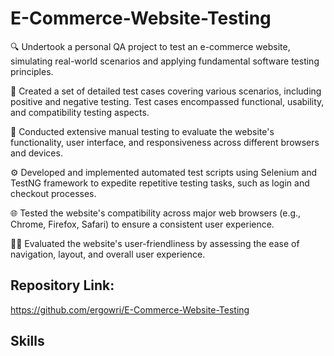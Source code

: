# E-Commerce-Website-Testing

🔍 Undertook a personal QA project to test an e-commerce website, simulating real-world scenarios and applying fundamental software testing principles.

📝 Created a set of detailed test cases covering various scenarios, including positive and negative testing. Test cases encompassed functional, usability, and compatibility testing aspects.

🔬 Conducted extensive manual testing to evaluate the website's functionality, user interface, and responsiveness across different browsers and devices.

⚙️ Developed and implemented automated test scripts using Selenium and TestNG framework to expedite repetitive testing tasks, such as login and checkout processes.

🌐 Tested the website's compatibility across major web browsers (e.g., Chrome, Firefox, Safari) to ensure a consistent user experience.

👩‍💻 Evaluated the website's user-friendliness by assessing the ease of navigation, layout, and overall user experience.

## Repository Link: 

https://github.com/ergowri/E-Commerce-Website-Testing



## Skills






